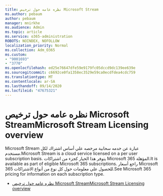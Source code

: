 ```yaml
---
title: نظره عامه حول ترخيص Microsoft Stream
ms.author: pebaum
author: pebaum
manager: mnirkhe
ms.audience: Admin
ms.topic: article
ms.service: o365-administration
ROBOTS: NOINDEX, NOFOLLOW
localization_priority: Normal
ms.collection: Adm_O365
ms.custom:
- "9001693"
- "3770"
ms.openlocfilehash: ed25e76647dfe59e9179fc05dccd9dc139ee639e
ms.sourcegitcommit: c6692ce0fa1358ec3529e59ca0ecdfdea4cdc759
ms.translationtype: MT
ms.contentlocale: ar-SA
ms.lasthandoff: 09/14/2020
ms.locfileid: "47675321"
---
```

# <a name="microsoft-stream-licensing-overview"></a><span data-ttu-id="fafb9-102">نظره عامه حول ترخيص Microsoft Stream</span><span class="sxs-lookup"><span data-stu-id="fafb9-102">Microsoft Stream Licensing overview</span></span>

<span data-ttu-id="fafb9-103">Microsoft Stream عبارة عن خدمه سحابية مرخصه علي أساس اشتراك لكل مستخدم.</span><span class="sxs-lookup"><span data-stu-id="fafb9-103">Microsoft Stream is a cloud service licensed on a per user subscription basis.</span></span> <span data-ttu-id="fafb9-104">يتوفر هذا الخيار كجزء من اشتراكات Microsoft 365 المؤهلة.</span><span class="sxs-lookup"><span data-stu-id="fafb9-104">It is available as part of eligible Microsoft 365 subscriptions.</span></span> <span data-ttu-id="fafb9-105">راجع أسعار Microsoft 365 للحصول علي معلومات حول كل نوع من أنواع الاشتراكات.</span><span class="sxs-lookup"><span data-stu-id="fafb9-105">See Microsoft 365 pricing for information on each subscription type.</span></span>

- [<span data-ttu-id="fafb9-106">نظره عامه حول ترخيص Microsoft Stream</span><span class="sxs-lookup"><span data-stu-id="fafb9-106">Microsoft Stream Licensing overview</span></span>](https://docs.microsoft.com/stream/license-overview)